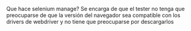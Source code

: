Que hace selenium manage? Se encarga de que el tester no tenga que preocuparse de que la versión del navegador sea compatible con los drivers de webdriver y no tiene que preocuparse por descargarlos
